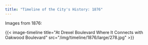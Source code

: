 ```yaml
---
title: "Timeline of the City's History: 1876"
---
```

Images from 1876:

{{< image-timeline title="At Drexel Boulevard Where It Connects with Oakwood Boulevard" src="/img/timeline/1876/large/278.jpg" >}}